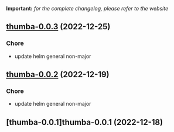 **Important:**
*for the complete changelog, please refer to the website*




## [thumba-0.0.3](https://github.com/truecharts/charts/compare/thumba-0.0.2...thumba-0.0.3) (2022-12-25)

### Chore

- update helm general non-major
  
  


## [thumba-0.0.2](https://github.com/truecharts/charts/compare/thumba-0.0.1...thumba-0.0.2) (2022-12-19)

### Chore

- update helm general non-major
  
  


## [thumba-0.0.1]thumba-0.0.1 (2022-12-18)

